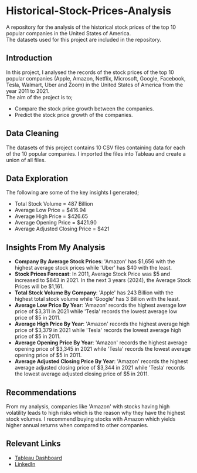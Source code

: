 # Historical-Stock-Prices-Analysis
A repository for the analysis of the historical stock prices of the top 10 popular companies in the United States of America. <br />
The datasets used for this project are included in the repository. <br />

## Introduction
In this project, I analysed the records of the stock prices of the top 10 popular companies (Apple, 
Amazon, Netflix, Microsoft, Google, Facebook, Tesla, Walmart, Uber and Zoom) in the United States of America from the year 2011 to 2021. <br />
The aim of the project is to;
* Compare the stock price growth between the companies. <br />
* Predict the stock price growth of the companies. <br />

## Data Cleaning
The datasets of this project contains 10 CSV files containing data for each of the 10 popular companies. I imported the files into Tableau and create a union of all files.

## Data Exploration
The following are some of the key insights I generated;
* Total Stock Volume = 487 Billion
* Average Low Price = $416.94
* Average High Price = $426.65
* Average Opening Price = $421.90
* Average Adjusted Closing Price = $421

## Insights From My Analysis
* __Company By Average Stock Prices__: 'Amazon' has $1,656 with the highest average stock prices while 'Uber' has $40 with the least.
* __Stock Prices Forecast__: In 2011, Average Stock Price was $5 and increased to $843 in 2021. In the next 3 years (2024), the Average Stock Prices will be $1,161.
* __Total Stock Volume By Company__: 'Apple' has 243 Billion with the highest total stock volume while 'Google' has 3 Billion with the least.
* __Average Low Price By Year__: 'Amazon' records the highest average low price of $3,311 in 2021 while 'Tesla' records the lowest average low price of $5 in 2011.
* __Average High Price By Year__: 'Amazon' records the highest average high price of $3,379 in 2021 while 'Tesla' records the lowest average high price of $5 in 2011.
* __Average Opening Price By Year__: 'Amazon' records the highest average opening price of $3,345 in 2021 while 'Tesla' records the lowest average opening price of $5 in 2011.
* __Average Adjusted Closing Price By Year__: 'Amazon' records the highest average adjusted closing price of $3,344 in 2021 while 'Tesla' records the lowest average adjusted closing price of $5 in 2011.

## Recommendations
From my analysis, companies like 'Amazon' with stocks having high volatility leads to high risks which is the reason why they have the highest stock volumes. I recommend buying stocks with Amazon which yields higher annual returns when compared to other companies.

## Relevant Links
* [Tableau Dashboard](https://public.tableau.com/views/HistoricalStockPricesDashboard_16528514692150/HistoricalStockPriceDashboard?:language=en-US&:retry=yes&:display_count=n&:origin=viz_share_link)
* [LinkedIn](https://www.linkedin.com/in/rukevweevwrujae/)
